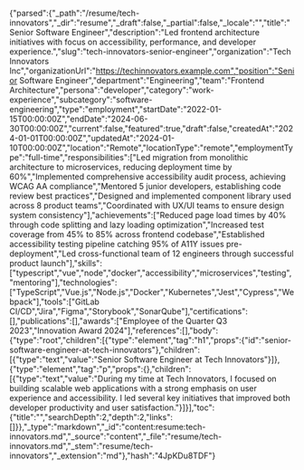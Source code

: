 {"parsed":{"_path":"/resume/tech-innovators","_dir":"resume","_draft":false,"_partial":false,"_locale":"","title":"Senior Software Engineer","description":"Led frontend architecture initiatives with focus on accessibility, performance, and developer experience.","slug":"tech-innovators-senior-engineer","organization":"Tech Innovators Inc","organizationUrl":"https://techinnovators.example.com","position":"Senior Software Engineer","department":"Engineering","team":"Frontend Architecture","persona":"developer","category":"work-experience","subcategory":"software-engineering","type":"employment","startDate":"2022-01-15T00:00:00Z","endDate":"2024-06-30T00:00:00Z","current":false,"featured":true,"draft":false,"createdAt":"2024-01-01T00:00:00Z","updatedAt":"2024-01-10T00:00:00Z","location":"Remote","locationType":"remote","employmentType":"full-time","responsibilities":["Led migration from monolithic architecture to microservices, reducing deployment time by 60%","Implemented comprehensive accessibility audit process, achieving WCAG AA compliance","Mentored 5 junior developers, establishing code review best practices","Designed and implemented component library used across 8 product teams","Coordinated with UX/UI teams to ensure design system consistency"],"achievements":["Reduced page load times by 40% through code splitting and lazy loading optimization","Increased test coverage from 45% to 85% across frontend codebase","Established accessibility testing pipeline catching 95% of A11Y issues pre-deployment","Led cross-functional team of 12 engineers through successful product launch"],"skills":["typescript","vue","node","docker","accessibility","microservices","testing","mentoring"],"technologies":["TypeScript","Vue.js","Node.js","Docker","Kubernetes","Jest","Cypress","Webpack"],"tools":["GitLab CI/CD","Jira","Figma","Storybook","SonarQube"],"certifications":[],"publications":[],"awards":["Employee of the Quarter Q3 2023","Innovation Award 2024"],"references":[],"body":{"type":"root","children":[{"type":"element","tag":"h1","props":{"id":"senior-software-engineer-at-tech-innovators"},"children":[{"type":"text","value":"Senior Software Engineer at Tech Innovators"}]},{"type":"element","tag":"p","props":{},"children":[{"type":"text","value":"During my time at Tech Innovators, I focused on building scalable web applications with a strong emphasis on user experience and accessibility. I led several key initiatives that improved both developer productivity and user satisfaction."}]}],"toc":{"title":"","searchDepth":2,"depth":2,"links":[]}},"_type":"markdown","_id":"content:resume:tech-innovators.md","_source":"content","_file":"resume/tech-innovators.md","_stem":"resume/tech-innovators","_extension":"md"},"hash":"4JpKDu8TDF"}